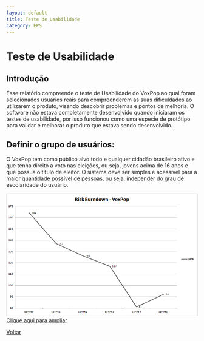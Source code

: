 ```yaml
---
layout: default
title: Teste de Usabilidade
category: EPS
---
```


# Teste de Usabilidade

## Introdução
Esse relatório compreende o teste de Usabilidade do VoxPop ao qual foram selecionados usuários reais para compreenderem as suas dificuldades ao utilizarem o produto, visando descobrir problemas e pontos de melhoria. O software não estava completamente desenvolvido quando iniciaram os testes de usabilidade, por isso funcionou como uma especie de protótipo para validar e melhorar o produto que estava sendo desenvolvido.

## Definir o grupo de usuários:
O VoxPop tem como público alvo todo e qualquer cidadão brasileiro ativo e que tenha direito a voto nas eleições, ou seja, jovens acima de 16 anos e que possua o título de eleitor. O sistema deve ser simples e acessível para a maior quantidade possível de pessoas, ou seja, independer do grau de escolaridade do usuário.

![Risk Burndown](images/Geral.png)  
[Clique aqui para ampliar](images/Geral.png)  

[Voltar](./../)
